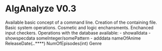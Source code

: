 # AlgAnalyze V0.3
Available basic concept of a command line.
Creation of the containing file.
Basic system operations.
Cosmetic and logic enchansments.
Enchanced input checkers.
Operations with the database available:
	- showalldata
	- showspecdata someInteger/somePattern
	- adddata nameOfAnime ReleaseDate(**.**.****) NumOfEpisodes(int) Genre
